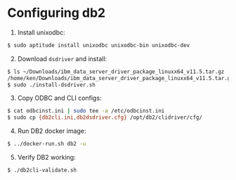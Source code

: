 # Configuring db2

1. Install unixodbc:

```sh
$ sudo aptitude install unixodbc unixodbc-bin unixodbc-dev
```

2. Download `dsdriver` and install:

```sh
$ ls ~/Downloads/ibm_data_server_driver_package_linuxx64_v11.5.tar.gz
/home/ken/Downloads/ibm_data_server_driver_package_linuxx64_v11.5.tar.gz
$ sudo ./install-dsdriver.sh
```

3. Copy ODBC and CLI configs:

```sh
$ cat odbcinst.ini | sudo tee -a /etc/odbcinst.ini
$ sudo cp {db2cli.ini,db2dsdriver.cfg} /opt/db2/clidriver/cfg/
```

4. Run DB2 docker image:

```sh
$ ../docker-run.sh db2 -u
```

5. Verify DB2 working:

```sh
$ ./db2cli-validate.sh
```
